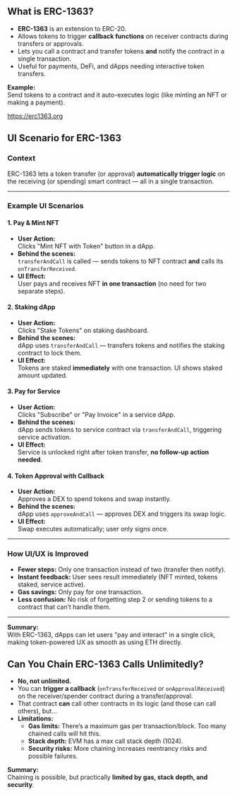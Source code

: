 ## What is ERC-1363?

- **ERC-1363** is an extension to ERC-20.
- Allows tokens to trigger **callback functions** on receiver contracts during transfers or approvals.
- Lets you call a contract and transfer tokens **and** notify the contract in a single transaction.
- Useful for payments, DeFi, and dApps needing interactive token transfers.

**Example:**  
Send tokens to a contract and it auto-executes logic (like minting an NFT or making a payment).

https://erc1363.org

## UI Scenario for ERC-1363

### Context
ERC-1363 lets a token transfer (or approval) **automatically trigger logic** on the receiving (or spending) smart contract — all in a single transaction.

---

### Example UI Scenarios

#### 1. **Pay & Mint NFT**
- **User Action:**  
  Clicks "Mint NFT with Token" button in a dApp.
- **Behind the scenes:**  
  `transferAndCall` is called — sends tokens to NFT contract **and** calls its `onTransferReceived`.
- **UI Effect:**  
  User pays and receives NFT **in one transaction** (no need for two separate steps).

#### 2. **Staking dApp**
- **User Action:**  
  Clicks "Stake Tokens" on staking dashboard.
- **Behind the scenes:**  
  dApp uses `transferAndCall` — transfers tokens and notifies the staking contract to lock them.
- **UI Effect:**  
  Tokens are staked **immediately** with one transaction. UI shows staked amount updated.

#### 3. **Pay for Service**
- **User Action:**  
  Clicks "Subscribe" or "Pay Invoice" in a service dApp.
- **Behind the scenes:**  
  dApp sends tokens to service contract via `transferAndCall`, triggering service activation.
- **UI Effect:**  
  Service is unlocked right after token transfer, **no follow-up action needed**.

#### 4. **Token Approval with Callback**
- **User Action:**  
  Approves a DEX to spend tokens and swap instantly.
- **Behind the scenes:**  
  dApp uses `approveAndCall` — approves DEX and triggers its swap logic.
- **UI Effect:**  
  Swap executes automatically; user only signs once.

---

### **How UI/UX is Improved**
- **Fewer steps:** Only one transaction instead of two (transfer then notify).
- **Instant feedback:** User sees result immediately (NFT minted, tokens staked, service active).
- **Gas savings:** Only pay for one transaction.
- **Less confusion:** No risk of forgetting step 2 or sending tokens to a contract that can’t handle them.

---

**Summary:**  
With ERC-1363, dApps can let users "pay and interact" in a single click, making token-powered UX as smooth as using ETH directly.

## Can You Chain ERC-1363 Calls Unlimitedly?

- **No, not unlimited.**
- You can **trigger a callback** (`onTransferReceived` or `onApprovalReceived`) on the receiver/spender contract during a transfer/approval.
- That contract **can** call other contracts in its logic (and those can call others), but…
- **Limitations:**
    - **Gas limits:** There’s a maximum gas per transaction/block. Too many chained calls will hit this.
    - **Stack depth:** EVM has a max call stack depth (1024).
    - **Security risks:** More chaining increases reentrancy risks and possible failures.

**Summary:**  
Chaining is possible, but practically **limited by gas, stack depth, and security**.